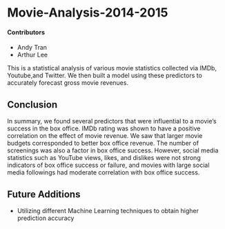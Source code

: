 # Movie-Analysis-2014-2015

#### Contributors
- Andy Tran
- Arthur Lee

This is a statistical analysis of various movie statistics collected via IMDb, Youtube,and Twitter. We then built a model using these predictors to accurately forecast gross movie revenues.

## Conclusion
In summary, we found several predictors that were influential to a movie’s success in the
box office. IMDb rating was shown to have a positive correlation on the effect of movie revenue.
We saw that larger movie budgets corresponded to better box office revenue. The number of
screenings was also a factor in box office success. However, social media statistics such as
YouTube views, likes, and dislikes were not strong indicators of box office success or failure,
and movies with large social media followings had moderate correlation with box office success.

## Future Additions
- Utilizing different Machine Learning techniques to obtain higher prediction accuracy

